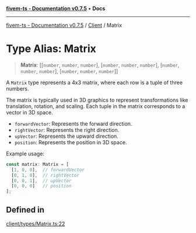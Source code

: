 [**fivem-ts - Documentation v0.7.5**](../../../README.md) • **Docs**

***

[fivem-ts - Documentation v0.7.5](../../../README.md) / [Client](../README.md) / Matrix

# Type Alias: Matrix

> **Matrix**: [[`number`, `number`, `number`], [`number`, `number`, `number`], [`number`, `number`, `number`], [`number`, `number`, `number`]]

A `Matrix` type represents a 4x3 matrix, where each row is a tuple of three numbers.

The matrix is typically used in 3D graphics to represent transformations like translation,
rotation, and scaling. Each tuple in the matrix corresponds to a vector in 3D space.

- `forwardVector`: Represents the forward direction.
- `rightVector`: Represents the right direction.
- `upVector`: Represents the upward direction.
- `position`: Represents the position in 3D space.

Example usage:
```ts
const matrix: Matrix = [
  [1, 0, 0],  // forwardVector
  [0, 1, 0],  // rightVector
  [0, 0, 1],  // upVector
  [0, 0, 0]   // position
];
```

## Defined in

[client/types/Matrix.ts:22](https://github.com/Purpose-Dev/fivem-ts/blob/main/src/client/types/Matrix.ts#L22)
